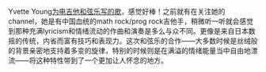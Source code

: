 Yvette Young[为电吉他和弦乐写的歌](https://youtu.be/QpAShgpowI0?si=4jn9xOm6oIkESSJ1)，感觉好棒！之前就有在关注她的channel，她是有中国血统的math rock/prog rock吉他手，稍微听一听就会感觉到那种充满lyricism和情绪流动的作曲和演奏是多么与众不同。更像是来自日本数摇的传统，内省而富有技巧和表现力。这次和弦乐的合作——大多数时候是丝绒般的背景亲密地支持着多变的旋律，特别的时候则是在满溢的情绪能量当中自由地漂流——将这种特性带到了一个更加让人怀念的地方。